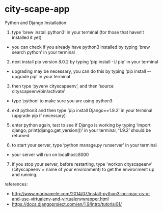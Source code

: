 # city-scape-app

Python and Django Installation

1. type ‘brew install python3’ in your terminal (for those that haven’t installed it yet)
  - you can check if you already have python3 installed by typing ‘brew search python’ in your terminal

2. next install pip version 8.0.2 by typing ‘pip install -U pip’ in your terminal
  - upgrading may be necessary, you can do this by typing ‘pip install --upgrade pip’ in your terminal

3. then type ‘pyvenv cityscapeenv’, and then ‘source cityscapeenv/bin/activate’
  - type ‘python’ to make sure you are using python3

4. exit python3 and then type ‘pip install Django==1.9.2’ in your terminal (upgrade pip if necessary)

5. enter python again, test to see if Django is working by typing ‘import django; print(django.get_version())’ in your terminal, ‘1.9.2’ should be returned

6. to start your server, type ‘python manage.py runserver’ in your terminal
  - your server will run on localhost:8000

7. if you stop your server, before restarting, type 'workon cityscapeenv' (cityscapeenv = name of your environment) to get the environment up and running.

references:
  - http://www.marinamele.com/2014/07/install-python3-on-mac-os-x-and-use-virtualenv-and-virtualenvwrapper.html
  - https://docs.djangoproject.com/en/1.9/intro/tutorial01/
